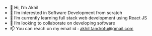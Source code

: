 - 👋 Hi, I’m Akhil
- 👀 I’m interested in Software Development from scratch 
- 🌱 I’m currently learning full stack web development using React JS
- 💞️ I’m looking to collaborate on developing software
- 📫 You can reach on my email id : akhil.tandrotu@gmail.com

<!---
Akhil-146/Akhil-146 is a ✨ special ✨ repository because its `README.md` (this file) appears on your GitHub profile.
You can click the Preview link to take a look at your changes.
--->
